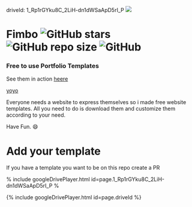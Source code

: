 driveId: 1_Rp1rGYku8C_2LiH-dn1dWSaApD5rI_P
<img src="https://www.google.com/url?sa=i&source=images&cd=&ved=2ahUKEwjGt-Gt86bkAhUJQo8KHaekB9EQjRx6BAgBEAQ&url=https%3A%2F%2Fhocojecbe.tk%2Ftransportation%2Fshe-koi-hai-full-hd-drama.php&psig=AOvVaw37OgFF01dmDMKEfwRsxkN3&ust=1567127585944902"/>

# Fimbo ![GitHub stars](https://img.shields.io/github/stars/imfunniee/fimbo.svg?style=social) ![GitHub repo size](https://img.shields.io/github/repo-size/imfunniee/fimbo.svg?style=popout-square) ![GitHub](https://img.shields.io/github/license/imfunniee/fimbo.svg?style=popout-square) 

### Free to use Portfolio Templates

See them in action [heere](https://drive.google.com/file/d/156FD-I0R-SmDidC0FjvEGljL3V6UvkDu/edit)

[yoyo](https://www.youtube.com/watch?v=Fs6eUVHqBS4)

Everyone needs a website to express themselves so i made free website templates. All you need to do is download them and customize them according to your need.

Have Fun. 😄


# Add your template

If you have a template you want to be on this repo create a PR

% include googleDrivePlayer.html id=page.1_Rp1rGYku8C_2LiH-dn1dWSaApD5rI_P %

{% include googleDrivePlayer.html id=page.driveId %}

